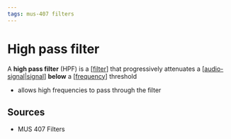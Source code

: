 ```yaml
---
tags: mus-407 filters
---
```


# High pass filter

A **high pass filter** (HPF) is a [[filter]] that progressively attenuates a [[audio-signal|signal]] **below** a [[frequency]] threshold

- allows high frequencies to pass through the filter

## Sources

- MUS 407 Filters

[//begin]: # "Autogenerated link references for markdown compatibility"
[filter]: filter "Filter"
[audio-signal|signal]: audio-signal "Audio Signal"
[frequency]: frequency "Frequency"
[//end]: # "Autogenerated link references"